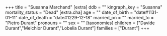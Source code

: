 +++
title = "Susanna Marchand"
[extra]
ddb = ""
kingraph_key = "Susanna"
mortality_status = "Dead"
[extra.cha]
age = ""
date_of_birth = "date#1131-01-11"
date_of_death = "date#1229-12-18"
married_on = ""
married_to = "Pietro Durant"
pronouns = ""
sex = ""
[taxonomies]
children = ["Davide Durant","Melchior Durant","Lobelia Durant"]
families = ["Durant"]
+++

